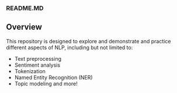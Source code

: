 ### README.MD
## Overview

This repository is designed to explore and demonstrate and practice different aspects of NLP, including but not limited to:

- Text preprocessing
- Sentiment analysis
- Tokenization
- Named Entity Recognition (NER)
- Topic modeling and more!
